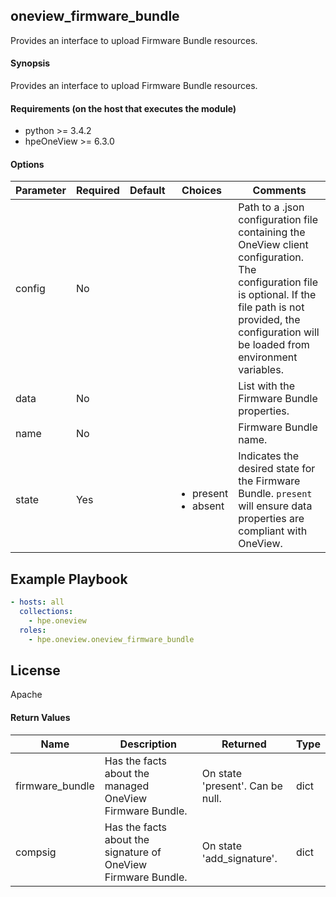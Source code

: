 ## oneview_firmware_bundle
Provides an interface to upload Firmware Bundle resources.

#### Synopsis
 Provides an interface to upload Firmware Bundle resources.

#### Requirements (on the host that executes the module)
  * python >= 3.4.2
  * hpeOneView >= 6.3.0

#### Options

| Parameter     | Required    | Default  | Choices    | Comments |
| ------------- |-------------| ---------|----------- |--------- |
| config  |   No  |  | |  Path to a .json configuration file containing the OneView client configuration. The configuration file is optional. If the file path is not provided, the configuration will be loaded from environment variables.  |
| data  |   No  |  | |  List with the Firmware Bundle properties.  |
| name  |   No  |  | |  Firmware Bundle name.  |
| state  |  Yes |  | <ul> <li>present</li>  <li>absent</li> </ul> |  Indicates the desired state for the Firmware Bundle. `present` will ensure data properties are compliant with OneView.|


## Example Playbook

```yaml
- hosts: all
  collections:
    - hpe.oneview
  roles:
    - hpe.oneview.oneview_firmware_bundle
```

## License

Apache

#### Return Values

| Name          | Description  | Returned | Type       |
| ------------- |-------------| ---------|----------- |
| firmware_bundle   | Has the facts about the managed OneView Firmware Bundle. |  On state 'present'. Can be null. |  dict |
| compsig      | Has the facts about the signature of OneView Firmware Bundle. |  On state 'add_signature'.        |  dict |
